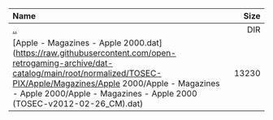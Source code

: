 |Name|Size|
|:---|---:|
|[..](../index.html)|DIR|
|[Apple - Magazines - Apple 2000.dat](https://raw.githubusercontent.com/open-retrogaming-archive/dat-catalog/main/root/normalized/TOSEC-PIX/Apple/Magazines/Apple 2000/Apple - Magazines - Apple 2000/Apple - Magazines - Apple 2000 (TOSEC-v2012-02-26_CM).dat)|13230|

